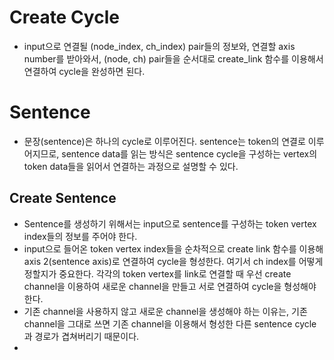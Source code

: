 # Create Cycle
- input으로 연결될 (node_index, ch_index) pair들의 정보와, 연결할 axis number를 받아와서, (node, ch) pair들을 순서대로 create_link 함수를 이용해서 연결하여 cycle을 완성하면 된다. 
# Sentence
- 문장(sentence)은 하나의 cycle로 이루어진다. sentence는 token의 연결로 이루어지므로, sentence data를 읽는 방식은 sentence cycle을 구성하는 vertex의 token data들을 읽어서 연결하는 과정으로 설명할 수 있다. 
## Create Sentence
- Sentence를 생성하기 위해서는 input으로 sentence를 구성하는 token vertex index들의 정보를 주어야 한다. 
- input으로 들어온 token vertex index들을 순차적으로 create link 함수를 이용해 axis 2(sentence axis)로 연결하여 cycle을 형성한다. 여기서 ch index를 어떻게 정할지가 중요한다. 각각의 token vertex를 link로 연결할 때 우선 create channel을 이용하여 새로운 channel을 만들고 서로 연결하여 cycle을 형성해야 한다. 
- 기존 channel을 사용하지 않고 새로운 channel을 생성해야 하는 이유는, 기존 channel을 그대로 쓰면 기존 channel을 이용해서 형성한 다른 sentence cycle과 경로가 겹쳐버리기 때문이다. 
- 